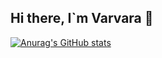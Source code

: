 ## Hi there, I`m Varvara 👋



[![Anurag's GitHub stats](https://github-readme-stats.vercel.app/api?username=shevavarya)](https://github.com/shevavarya/github-readme-stats)

<!--
**ShevaVarya/ShevaVarya** is a ✨ _special_ ✨ repository because its `README.md` (this file) appears on your GitHub profile.

Here are some ideas to get you started:

- 🔭 I’m currently working on ...
- 🌱 I’m currently learning ...
- 👯 I’m looking to collaborate on ...
- 🤔 I’m looking for help with ...
- 💬 Ask me about ...
- 📫 How to reach me: ...
- 😄 Pronouns: ...
- ⚡ Fun fact: ...
-->
